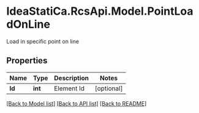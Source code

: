 # IdeaStatiCa.RcsApi.Model.PointLoadOnLine
Load in specific point on line

## Properties

Name | Type | Description | Notes
------------ | ------------- | ------------- | -------------
**Id** | **int** | Element Id | [optional] 

[[Back to Model list]](../README.md#documentation-for-models) [[Back to API list]](../README.md#documentation-for-api-endpoints) [[Back to README]](../README.md)

